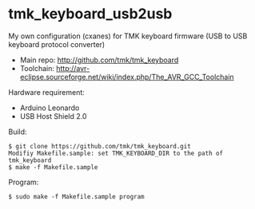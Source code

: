 # tmk_keyboard_usb2usb
My own configuration (cxanes) for TMK keyboard firmware (USB to USB keyboard protocol converter)

* Main repo: <http://github.com/tmk/tmk_keyboard>
* Toolchain: <http://avr-eclipse.sourceforge.net/wiki/index.php/The_AVR_GCC_Toolchain>

Hardware requirement:

 * Arduino Leonardo
 * USB Host Shield 2.0

Build:

    $ git clone https://github.com/tmk/tmk_keyboard.git
    Modifiy Makefile.sample: set TMK_KEYBOARD_DIR to the path of tmk_keyboard
    $ make -f Makefile.sample

Program:

    $ sudo make -f Makefile.sample program
